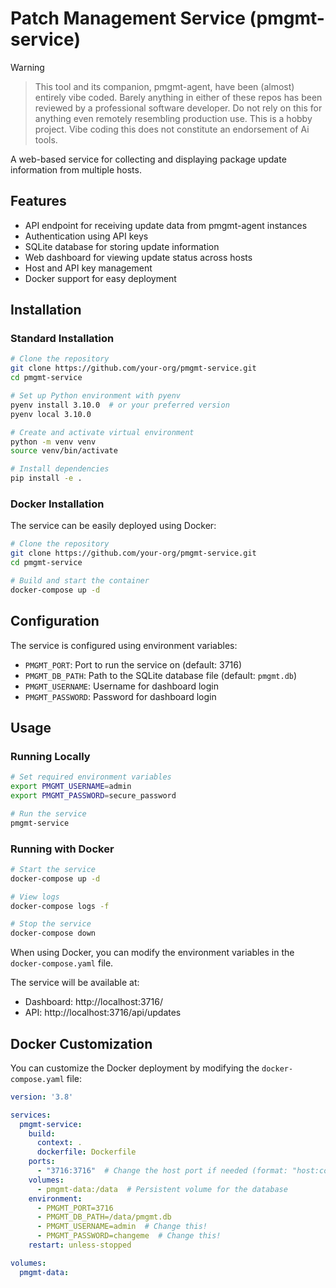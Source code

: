 # Patch Management Service (pmgmt-service)

> [!WARNING]
> > This tool and its companion, pmgmt-agent, have been (almost) entirely vibe coded. Barely anything in either of these repos has been reviewed by a professional software developer. Do not rely on this for anything even remotely resembling production use.
> This is a hobby project. Vibe coding this does not constitute an endorsement of Ai tools.

A web-based service for collecting and displaying package update information from multiple hosts.

## Features

- API endpoint for receiving update data from pmgmt-agent instances
- Authentication using API keys
- SQLite database for storing update information
- Web dashboard for viewing update status across hosts
- Host and API key management
- Docker support for easy deployment

## Installation

### Standard Installation

```bash
# Clone the repository
git clone https://github.com/your-org/pmgmt-service.git
cd pmgmt-service

# Set up Python environment with pyenv
pyenv install 3.10.0  # or your preferred version
pyenv local 3.10.0

# Create and activate virtual environment
python -m venv venv
source venv/bin/activate

# Install dependencies
pip install -e .
```

### Docker Installation

The service can be easily deployed using Docker:

```bash
# Clone the repository
git clone https://github.com/your-org/pmgmt-service.git
cd pmgmt-service

# Build and start the container
docker-compose up -d
```

## Configuration

The service is configured using environment variables:

- `PMGMT_PORT`: Port to run the service on (default: 3716)
- `PMGMT_DB_PATH`: Path to the SQLite database file (default: `pmgmt.db`)
- `PMGMT_USERNAME`: Username for dashboard login
- `PMGMT_PASSWORD`: Password for dashboard login

## Usage

### Running Locally

```bash
# Set required environment variables
export PMGMT_USERNAME=admin
export PMGMT_PASSWORD=secure_password

# Run the service
pmgmt-service
```

### Running with Docker

```bash
# Start the service
docker-compose up -d

# View logs
docker-compose logs -f

# Stop the service
docker-compose down
```

When using Docker, you can modify the environment variables in the `docker-compose.yaml` file.

The service will be available at:
- Dashboard: http://localhost:3716/
- API: http://localhost:3716/api/updates

## Docker Customization

You can customize the Docker deployment by modifying the `docker-compose.yaml` file:

```yaml
version: '3.8'

services:
  pmgmt-service:
    build:
      context: .
      dockerfile: Dockerfile
    ports:
      - "3716:3716"  # Change the host port if needed (format: "host:container")
    volumes:
      - pmgmt-data:/data  # Persistent volume for the database
    environment:
      - PMGMT_PORT=3716
      - PMGMT_DB_PATH=/data/pmgmt.db
      - PMGMT_USERNAME=admin  # Change this!
      - PMGMT_PASSWORD=changeme  # Change this!
    restart: unless-stopped

volumes:
  pmgmt-data:
```